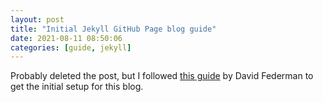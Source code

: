 ```yaml
---
layout: post
title: "Initial Jekyll GitHub Page blog guide"
date: 2021-08-11 08:50:06
categories: [guide, jekyll]
---
```


Probably deleted the post, but I followed [this guide](https://dfederm.com/creating-a-blog-using-github-pages/) by David Federman to get the initial setup for this blog.